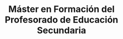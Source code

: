 ---
title: "Máster en Formación del Profesorado de Educación Secundaria"  # Add a page title.
summary: "Recursos para la especialidad de Física y Química del Máster en Formación del Profesorado de Educación Secundaria."  # Add a page description.
type: "widget_page"  # Page type is a Widget Page
url: "recursos-fisica-quimica/formacion-profesorado/master"
---